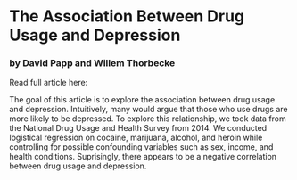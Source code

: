 # The Association Between Drug Usage and Depression

### by David Papp and Willem Thorbecke

Read full article here:

The goal of this article is to explore the association between drug usage and depression. Intuitively, many would argue that those who use drugs are more likely to be depressed. To explore this relationship, we took data from the National Drug Usage and Health Survey from 2014. We conducted logistical regression on cocaine, marijuana, alcohol, and heroin while controlling for possible confounding variables such as sex, income, and health conditions. Suprisingly, there appears to be a negative correlation between drug usage and depression. 
